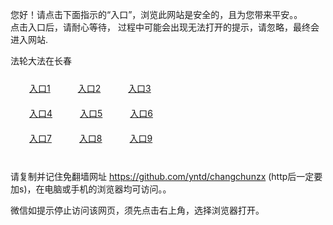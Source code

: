 您好！请点击下面指示的“入口”，浏览此网站是安全的，且为您带来平安。。 <br/>
点击入口后，请耐心等待， 过程中可能会出现无法打开的提示，请忽略，最终会进入网站. </br>

法轮大法在长春<br/>
<div style="padding:10px"><a style="margin:20px" target="_blank" href="https://d1vjrcj44bsck8.cloudfront.net/2Qpsp?ayrtrxwl" id="ccLink1" rel="nofollow">入口1</a> <a target="_blank" style="margin:20px" href="https://d1vahhexedx3x9.cloudfront.net/2Qpsp?fmgxsfj" id="ccLink2" rel="nofollow">入口2</a> <a style="margin:20px" target="_blank" href="https://d8k9rygvxcoiv.cloudfront.net/2Qpsp?slubvjt" id="ccLink3" rel="nofollow">入口3</a></div>

<div style="padding:10px" ><a style="margin:20px" target="_blank" href="https://d1vjrcj44bsck8.cloudfront.net/2Qpsp?ayrtrxwl" id="ccLink4" rel="nofollow">入口4</a> <a style="margin:20px" href="https://d1vahhexedx3x9.cloudfront.net/2Qpsp?fmgxsfj" target="_blank" id="ccLink5" rel="nofollow">入口5</a> <a style="margin:20px" href="https://d8k9rygvxcoiv.cloudfront.net/2Qpsp?slubvjt" target="_blank" id="ccLink6" rel="nofollow">入口6</a></div>

<div style="padding:10px"><a style="margin:20px" target="_blank" href="https://d1vjrcj44bsck8.cloudfront.net/2Qpsp?ayrtrxwl" id="ccLink7" rel="nofollow">入口7</a> <a style="margin:20px" href="https://d1vahhexedx3x9.cloudfront.net/2Qpsp?fmgxsfj" target="_blank" id="ccLink8" rel="nofollow">入口8</a> <a style="margin:20px" target="_blank" href="https://d8k9rygvxcoiv.cloudfront.net/2Qpsp?slubvjt" id="ccLink9" rel="nofollow">入口9</a></div>

<br/>



请复制并记住免翻墙网址 https://github.com/yntd/changchunzx (http后一定要加s)，在电脑或手机的浏览器均可访问。。<br/>

微信如提示停止访问该网页，须先点击右上角，选择浏览器打开。
